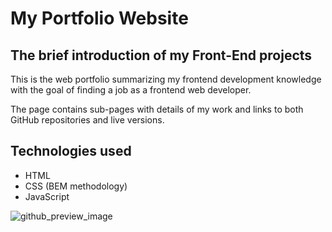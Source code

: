 # My Portfolio Website

## The brief introduction of my Front-End projects

This is the web portfolio summarizing my frontend development knowledge
with the goal of finding a job as a frontend web developer.

The page contains sub-pages with details of my work and links to both
GitHub repositories and live versions.

## Technologies used
-   HTML
-   CSS (BEM methodology)
-   JavaScript

![github_preview_image](https://github.com/kodosa7/new-portfolio/assets/57393100/14cc71f7-fbb0-40aa-9525-a32908d8105c)
